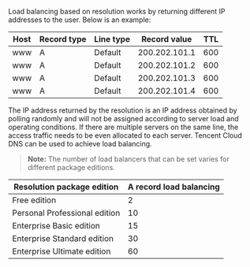 Load balancing based on resolution works by returning different IP addresses to the user. Below is an example:

| Host | Record type | Line type | Record value | TTL |
|---|---|---|---|---|
| www | A | Default | 200.202.101.1 | 600 |
| www | A | Default | 200.202.101.2 | 600 |
| www | A | Default | 200.202.101.3 | 600 |
| www | A | Default | 200.202.101.4 | 600 |

The IP address returned by the resolution is an IP address obtained by polling randomly and will not be assigned according to server load and operating conditions. If there are multiple servers on the same line, the access traffic needs to be even allocated to each server. Tencent Cloud DNS can be used to achieve load balancing.

>**Note:**
>The number of load balancers that can be set varies for different package editions.

| Resolution package edition | A record load balancing |
|---|---|
| Free edition | 2 |
| Personal Professional edition | 10 |
| Enterprise Basic edition | 15 |
| Enterprise Standard edition | 30 |
| Enterprise Ultimate edition | 60 |
